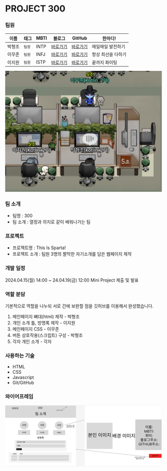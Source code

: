 # PROJECT 300

### 팀원

|이름|태그|MBTI|블로그|GitHub|한마디!|
|------|---|---|---|---|---|
|박형조|<code>팀장</code>|INTP|[바로가기](https://hjpkotlin2024.tistory.com/)|[바로가기](https://github.com/kotlin2024/sparta)|매일매일 발전하기|
|이무준|<code>팀원</code>|INFJ|[바로가기](https://moomoo11.tistory.com/)|[바로가기](https://github.com/Moo-moo-11)|항상 최선을 다하기|
|이지원|<code>팀원</code>|ISTP|[바로가기](https://velog.io/@vptl7211/posts)|[바로가기](https://github.com/gooddle)|끝까지 화이팅|

![Picture](groupphoto.PNG)


### 팀 소개

- 팀명 : 300
- 팀 소개 :  열정과 의지로 같이 배워나가는 팀


### 프로젝트

- 프로젝트명 :  This Is Sparta!
- 프로젝트 소개 :  팀원 3명의 짤막한 자기소개를 담은 웹페이지 제작

### 개발 일정

2024.04.15(월) 14:00 ~ 24.04.19(금) 12:00 Mini Project 제출 및 발표

### 역할 분담
    
기본적으로 역할을 나누되 서로 간에 보완할 점을 깃허브를 이용해서 완성했습니다.
    
1. 메인페이지 뼈대(html) 제작 - 박형조
2. 개인 소개 틀, 방명록 제작 - 이지원
3. 메인페이지 CSS - 이무준
4. 버튼 상호작용(스크립트) 구성 - 박형조
5. 각자 개인 소개 - 각자

### 사용하는 기술
- HTML
- CSS
- Javascript
- Git/GitHub

### 와이어프레임

![Picture](wire.png)
